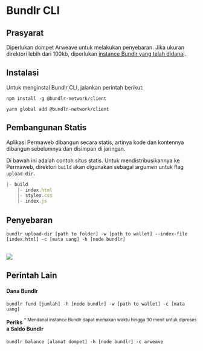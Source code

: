 # Bundlr CLI

## Prasyarat
Diperlukan dompet Arweave untuk melakukan penyebaran. Jika ukuran direktori lebih dari 100kb, diperlukan <a href="#fund-bundlr">instance Bundlr yang telah didanai</a>.

## Instalasi

Untuk menginstal Bundlr CLI, jalankan perintah berikut:
<CodeGroup>
 <CodeGroupItem title="NPM">

```console:no-line-numbers
npm install -g @bundlr-network/client
```
 </CodeGroupItem>
 <CodeGroupItem title="YARN">

```console:no-line-numbers
yarn global add @bundlr-network/client
```
  </CodeGroupItem>
</CodeGroup>


## Pembangunan Statis
Aplikasi Permaweb dibangun secara statis, artinya kode dan kontennya dibangun sebelumnya dan disimpan di jaringan.

Di bawah ini adalah contoh situs statis. Untuk mendistribusikannya ke Permaweb, direktori `build` akan digunakan sebagai argumen untuk flag `upload-dir`.

```js
|- build
    |- index.html
    |- styles.css
    |- index.js
```

## Penyebaran

```console
bundlr upload-dir [path to folder] -w [path to wallet] --index-file [index.html] -c [mata uang] -h [node bundlr]
```

<br/>
<img src="https://arweave.net/XfcrDTZsBn-rNwPuIiftHsLCyYczxgIZeIcr10l1-AM" />

## Perintah Lain

#### Dana Bundlr

```console
bundlr fund [jumlah] -h [node bundlr] -w [path to wallet] -c [mata uang]
```
<sub style="float:right">\* Mendanai instance Bundlr dapat memakan waktu hingga 30 menit untuk diproses</sub>

#### Periksa Saldo Bundlr
```console
bundlr balance [alamat dompet] -h [node bundlr] -c arweave
```